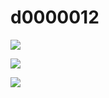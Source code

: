 # d0000012
![](https://lh3.googleusercontent.com/ncgff3iCaLN9sMEuN3q3U1bQ0ewfoBE58eQ4HfboYrV5r2fBiibVGBlo1W1cSzCaeGGOsLtdp3oBXgkHgMCTDIolxIfwD-udmp6AuVVdy8N2hiSxvY0MupL4K-czjx-U_er4S41_f2UmS3FXpxOTxxdJkLJmxf7aamemKJtNzVyBTZcVKt1-SeLR6KmEOIXBIP3_7ne4x8CQ1j5Q806aumA2319R1_ZTvlkgF3AfwZk54KlHkRw23i4-xK0URt36ZJ3c4n1-hUl25qp1zDZASU1ZfKYwq7sd7YUOfwU1HOUpRLKYXUhkrug2P-tIfEPlOvwF40knJDp-Kgq1rZLUIrJ7etP_rvTASHG8HjTtRdVUfjmgE_9xPLxGormsPUaUS9wtbX4roVft1M_chZVVOaO_lh1zkroLvFJeXyKkhgphdM278p8OJPfXa7ouNKsM2wK2OHZzaxOIrcQksCsBJqcVHqPHmUM3GwJbccE2fC7jbLHGhFxYPFLiUcYqd0n1Aajf7SVLYRwJU0II-mekjG1AXyJH-WCxn2FqqMGLZYFe0LESeilj34uPfxUWCHkvYZqPX0FIuqXRWWGynFYLx8vHT-8WMmKsxou9u2z7=w991-h557-no)

![](https://lh3.googleusercontent.com/V8rIyK8u7lU7d-1-IrAy0hnqZK1RPT_bNvuIGX2NV98tuecRw9FAoy9P6hfV8f83loJapg8FAzL0wEL-5wkk6uAcLqLE2KbOIOGHhtOcPM1ej3o7ioKyhdHHFsimGE0UVjXLQ1mdBWS4V33KvKgK5359rEaUOEmA7XASD-jHaQUL20zZy8urABdapV42QAGN3F0ig1ocr7L4WWnDO_eOBmPxuEzpkgXjNghYcWMgIMmdY3L6KKKijLLo54vjNKHdyZ7cGkiIshVGGD9Oe5EhlvhUrx7C1MkgDijbfPPoD4Za1pjiANd8Ep4fMyyWsp9OdykmWTpqgbQgvu-CbstjuWYDbBuUKuxpzXLm1tU3Mc4FFF0_9tgZvLsFzZI5GGsv60dMCnXW_-SWXD72LRiKboU5FxOb-emJ72CNV1jkoG-_LWLesweYMn0nkQmCJz5EZTD7QFTs-0AdFmExhYzTEL4CDzcOwzSkTYzjFQsHisnSi8ivO4ZC4NRP_8w5GHnAlXk85SXHmhqJMg_R3GiCf27YjYiJ23HWE3TDRUyw5k7BXC8JMy6VE-AhzHqWsM0RlmZBSnWJWV722Ui18rJiMh-AR7RGtdCUvM6Dx3VN=w314-h557-no)

![](https://lh3.googleusercontent.com/oDziiNsDMQNe9878u6gCnECmMPxSrRAAtSbwLPxEBWncKYxb6wUpx96eZdKEHJ7EgfyBkZC6ndYk-TBLeTUioF18i-0r6XvFV3DqlrbnfgpJL5FBs60Gz4_BWQKqj4y1bbal4Xh5vSoAVkSs4dEpD9QmSahtxpdDh94ZbmfQ-dWb7iqmemlyPVqSbfrFXgYPdgHY0BkpGRS5QZ6SHM60DMX1ZV_WhYnSpOVReANpPnStz0LyBODaQ_6DFYLCseFqlxqUQMQcA6wBSJiLI1o98tOGy2y2HwE0mZBtm9IBFai1iws8YjTME6P0TkVM6Bv1YAJqgBeURFNd1o0w7gjnUukJjocCIxpBcP1ulfQ9OasJaF9dOq1lN7yNxNZRisa04aah5wg92FKjAvDG9jUbyYbJHVftBTp8PfVffG6eVvTiI_CP5Qc5OrneB8kFvvZfp8oeX2A4ne1hqlUrNJEjOFL6kaHmePCxMiZOKpX7oeK9On__YliT9EbPYwbOpHv7qAA_t4eAXuMsLWVx9YnD8vaWMgsvj6L2Np_9vhR2Ajmw7ih9xSwPxPHvi3Q4vL-xZPJHOgHJolUX0488uvDPJr7hr6u7OlKY0w2Bn-L8=w695-h463-no)
